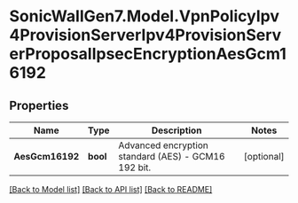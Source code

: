 # SonicWallGen7.Model.VpnPolicyIpv4ProvisionServerIpv4ProvisionServerProposalIpsecEncryptionAesGcm16192

## Properties

Name | Type | Description | Notes
------------ | ------------- | ------------- | -------------
**AesGcm16192** | **bool** | Advanced encryption standard (AES) - GCM16 192 bit. | [optional] 

[[Back to Model list]](../README.md#documentation-for-models) [[Back to API list]](../README.md#documentation-for-api-endpoints) [[Back to README]](../README.md)

